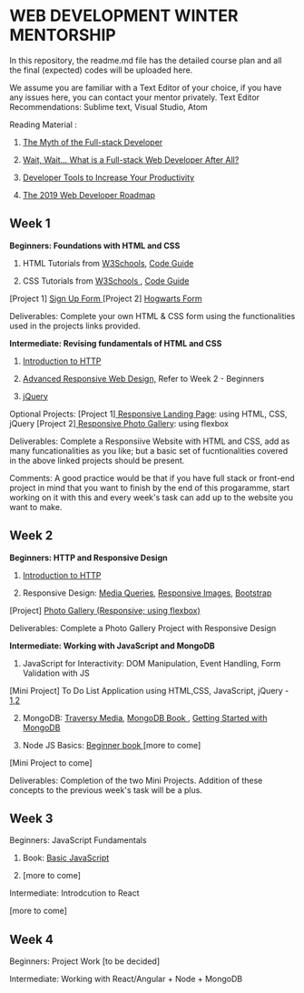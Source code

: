 <h1> WEB DEVELOPMENT WINTER MENTORSHIP </h1>


In this repository, the readme.md file has the detailed course plan and all the final (expected) codes will be uploaded here.


We assume you are familiar with a Text Editor of your choice, if you have any issues here, you can contact your mentor privately. 
Text Editor Recommendations: Sublime text, Visual Studio, Atom 

Reading Material <more to come>: 
1. <a href = "https://www.andyshora.com/full-stack-developers.html"> The Myth of the Full-stack Developer </a>

2. <a href = "https://edward-designer.com/web/full-stack-web-developer/"> Wait, Wait… What is a Full-stack Web Developer After All? </a>

3. <a href="https://medium.com/better-programming/developer-tools-to-increase-your-productivity-6f4ec0c96dd9">Developer Tools to Increase Your Productivity</a>

4. <a href="https://medium.com/@sunilsandhu/the-web-developer-roadmap-for-2019-692cb02d36a4">The 2019 Web Developer Roadmap</a>
  


<h2> Week 1 </h2> 

<b>Beginners: Foundations with HTML and CSS</b>

1. HTML Tutorials from <a href = "https://www.w3schools.com/html/default.asp">W3Schools</a>, <a href = "https://codeguide.co/#html">Code Guide </a>

2. CSS Tutorials from <a href = "https://www.w3schools.com/css/default.asp"> W3Schools </a>, <a href = "https://codeguide.co/#css">Code Guide </a>


[Project 1] <a href = "https://www.youtube.com/watch?v=OAzgHGrIHWY&list=PLJ8MMmYtV80_JcsDdNXpa3ckjd-Rh4fsD"> Sign Up Form </a>
[Project 2] <a href = "https://medium.com/frontendshortcut/make-hogwarts-admission-form-in-html-and-css-1cdc21165997"> Hogwarts Form </a>

Deliverables: 
Complete your own HTML & CSS form using the functionalities used in the projects links provided. 


<b>Intermediate: Revising fundamentals of HTML and CSS </b>

1. <a href = "https://launchschool.com/books/http/read/introduction">Introduction to HTTP </a>

2. <a href = "https://learn.shayhowe.com/advanced-html-css/responsive-web-design/">Advanced Responsive Web Design,</a> Refer to Week 2 - Beginners 

3. <a href = "http://jqfundamentals.com/chapter/jquery-basics">jQuery</a> 

Optional Projects: 
[Project 1]<a href = "https://www.youtube.com/watch?v=GJXXf3_dcng&t=177s"> Responsive Landing Page</a>: using HTML, CSS, jQuery
[Project 2]<a href = "https://medium.com/frontendshortcut/how-to-make-a-polaroid-photo-gallery-in-html-and-css-d68f5a306c84"> Responsive Photo Gallery</a>: using flexbox

Deliverables: 
Complete a Responsiive Website with HTML and CSS, add as many funcationalities as you like; but a basic set of fucntionalities covered in the above linked projects should be present. 

Comments: A good practice would be that if you have full stack or front-end project in mind that you want to finish by the end of this progaramme, start working on it with this and every week's task can add up to the website you want to make.

<h2> Week 2 </h2>

<b>Beginners: HTTP and Responsive Design </b>

1. <a href = "https://launchschool.com/books/http/read/introduction">Introduction to HTTP </a>

2. Responsive Design: <a href= "https://www.youtube.com/watch?v=VQjy_33t8cg">Media Queries</a>, <a href="https://internetingishard.com/html-and-css/responsive-images/">Responsive Images</a>, <a href ="https://www.w3schools.com/bootstrap/default.asp"> Bootstrap </a> 

[Project] <a href = "https://medium.com/frontendshortcut/how-to-make-a-polaroid-photo-gallery-in-html-and-css-d68f5a306c84">Photo Gallery (Responsive; using flexbox)</a>

Deliverables: 
Complete a Photo Gallery Project with Responsive Design

<b> Intermediate: Working with JavaScript and MongoDB </b>

1. JavaScript for Interactivity: DOM Manipulation, Event Handling, Form Validation with JS 

[Mini Project] To Do List Application using HTML,CSS, JavaScript, jQuery - <a href="https://www.youtube.com/watch?v=2wCpkOk2uCg&t=2s">1</a>,<a href ="https://www.youtube.com/watch?v=bGLZ2pwCaiI&t=157s">2</a>


2. MongoDB: <a href = "https://www.youtube.com/watch?v=-56x56UppqQ">Traversy Media</a>, <a href="https://www.openmymind.net/2011/3/28/The-Little-MongoDB-Book/">MongoDB Book </a>, <a href = "https://www.freecodecamp.org/news/learn-mongodb-a4ce205e7739/">Getting Started with MongoDB </a>

3. Node JS Basics: <a href="https://www.nodebeginner.org/">Beginner book </a> [more to come]

[Mini Project to come]


Deliverables: 
Completion of the two Mini Projects.
Addition of these concepts to the previous week's task will be a plus.


<h2> Week 3 </h2>

Beginners: JavaScript Fundamentals

1. Book: <a href ="https://2ality.com/2013/06/basic-javascript.html"> Basic JavaScript </a>

2. [more to come]
  

Intermediate: Introdcution to React

[more to come]
  

<h2> Week 4 </h2> 

Beginners: Project Work [to be decided]

Intermediate: Working with React/Angular + Node + MongoDB

